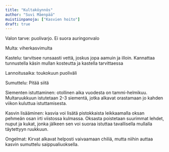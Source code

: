 ```yaml
---
title: "Kultaköynnös"
author: "Suvi Mäenpää"
muistiinpanoja: ["Kasvien hoito"]
draft: true
---
```


Valon tarve: puolivarjo. Ei suora auringonvalo 

Multa: viherkasvimulta

Kastelu: tarvitsee runsaasti vettä, joskus jopa aamuin ja illoin. Kannattaa tunnustella käsin mullan kosteutta ja kastella tarvittaessa

Lannoitusaika: toukokuun puoliväli

Sumuttelu: Pitää siitä

Siementen istuttaminen: otollinen aika vuodesta on tammi-helmikuu. Multaruukkuun istutetaan 2-3 siementä, jotka alkavat orastamaan jo kahden viikon kuluttua istuttamisesta.

Kasvin lisääminen: kasvia voi lisätä pistokkaista leikkaamalla oksan pehmeän osan irti viistossa kulmassa. Oksasta poistetaan suurimmat lehdet, nuput ja kukat, jonka jälkeen sen voi suoraa istuttaa tavallisella mullalla täytettyyn ruukkuun.

Ongelmat: Kirvat alkavat helposti vaivaamaan chiliä, mutta niihin auttaa kasvin sumuttelu saippualiuoksella.

